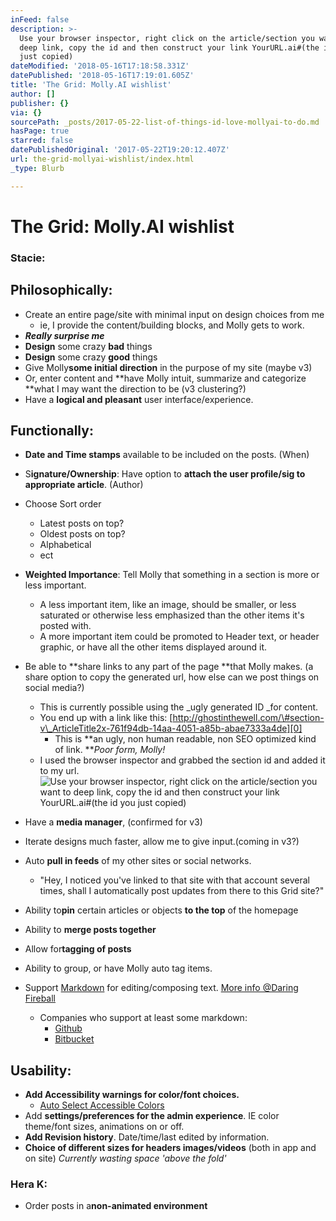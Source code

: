 ```yaml
---
inFeed: false
description: >-
  Use your browser inspector, right click on the article/section you want to
  deep link, copy the id and then construct your link YourURL.ai#(the id you
  just copied)
dateModified: '2018-05-16T17:18:58.331Z'
datePublished: '2018-05-16T17:19:01.605Z'
title: 'The Grid: Molly.AI wishlist'
author: []
publisher: {}
via: {}
sourcePath: _posts/2017-05-22-list-of-things-id-love-mollyai-to-do.md
hasPage: true
starred: false
datePublishedOriginal: '2017-05-22T19:20:12.407Z'
url: the-grid-mollyai-wishlist/index.html
_type: Blurb

---
```

# The Grid: Molly.AI wishlist

### Stacie:

## Philosophically:

* Create an entire page/site with minimal input on design choices from me
  * ie, I provide the content/building blocks, and Molly gets to work.
* _**Really surprise me**_
* **Design** some crazy **bad** things
* **Design** some crazy **good** things
* Give Molly**some initial direction** in the purpose of my site (maybe v3)
* Or, enter content and **have Molly intuit, summarize and categorize **what I may want the direction to be (v3 clustering?)
* Have a **logical and pleasant** user interface/experience.

## Functionally:

* **Date and Time stamps** available to be included on the posts. (When)
* S**ignature/Ownership**: Have option to **attach the user profile/sig to appropriate article**. (Author)
* Choose Sort order
  * Latest posts on top? 
  * Oldest posts on top?
  * Alphabetical
  * ect
* **Weighted Importance**: Tell Molly that something in a section is more or less important.
  * A less important item, like an image, should be smaller, or less saturated or otherwise less emphasized than the other items it's posted with.
  * A more important item could be promoted to Header text, or header graphic, or have all the other items displayed around it.
* Be able to **share links to any part of the page **that Molly makes. (a share option to copy the generated url, how else can we post things on social media?)
  * This is currently possible using the _ugly generated ID _for content.
  * You end up with a link like this: [http://ghostinthewell.com/\#section-v\_ArticleTitle2x-761f94db-14aa-4051-a85b-abae7333a4de][0]
    * This is **an ugly, non human readable, non SEO optimized kind of link. **_Poor form, Molly!_
  * I used the browser inspector and grabbed the section id and added it to my url.
![Use your browser inspector, right click on the article/section you want to deep link, copy the id and then construct your link YourURL.ai#(the id you just copied)](https://the-grid-user-content.s3-us-west-2.amazonaws.com/8b822721-fafa-4578-94cf-811742c1a2e0.png)

* Have a **media manager**, (confirmed for v3)
* Iterate designs much faster, allow me to give input.(coming in v3?)
* Auto **pull in feeds** of my other sites or social networks.
  * "Hey, I noticed you've linked to that site with that account several times, shall I automatically post updates from there to this Grid site?"
* Ability to**pin** certain articles or objects **to the top** of the homepage
* Ability to **merge posts together**
* Allow for**tagging of posts**
* Ability to group, or have Molly auto tag items.
* Support [Markdown][1] for editing/composing text. [More info @Daring Fireball][2]
  * Companies who support at least some markdown:
    * [Github][3]
    * [Bitbucket][4]

## Usability:

* **Add Accessibility warnings for color/font choices.**
  * [Auto Select Accessible Colors][5]
* Add **settings/preferences for the admin experience**. IE color theme/font sizes, animations on or off.
* **Add Revision history**. Date/time/last edited by information.
* **Choice of different sizes for headers images/videos** (both in app and on site) _Currently wasting space 'above the fold'_

### Hera K:

* Order posts in a**non-animated environment**

[0]: http://ghostinthewell.com/#section-v_ArticleTitle2x-761f94db-14aa-4051-a85b-abae7333a4de
[1]: https://en.wikipedia.org/wiki/Markdown
[2]: https://daringfireball.net/projects/markdown/
[3]: https://guides.github.com/features/mastering-markdown/
[4]: https://confluence.atlassian.com/bitbucketserver040/markdown-syntax-guide-785329478.html
[5]: https://medium.com/confrere/automatically-creating-an-accessible-color-palette-from-any-color-sure-e735c3f2f45e "Improved Color Options for Contrast and eyesight issues."